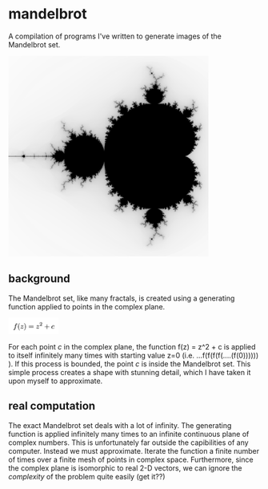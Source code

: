# mandelbrot
A compilation of programs I've written to generate images of the Mandelbrot set. 

<img src="https://raw.githubusercontent.com/yilmaz-kaan/mandelbrot/main/images/mandelbrot_metal_inv.png" width="400">

## background
The Mandelbrot set, like many fractals, is created using a generating function applied to points in the complex plane.

<img src="https://raw.githubusercontent.com/yilmaz-kaan/mandelbrot/main/images/gen_func.png" width="100" class="center">

For each point *c* in the complex plane, the function f(z) = z^2 + c is applied to itself infinitely many times with starting value z=0 (i.e. ...f(f(f(f(....(f(0)))))) ). If this process is bounded, the point *c* is inside the Mandelbrot set. This simple process creates a shape with stunning detail, which I have taken it upon myself to approximate.

## real computation
The exact Mandelbrot set deals with a lot of infinity. The generating function is applied infinitely many times to an infinite continuous plane of complex numbers. This is unfortunately far outside the capibilities of any computer. Instead we must approximate. Iterate the function a finite number of times over a finite mesh of points in complex space. Furthermore, since the complex plane is isomorphic to real 2-D vectors, we can ignore the *complexity* of the problem quite easily (get it??) 
